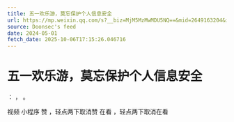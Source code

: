 ```yaml
---
title: 五一欢乐游，莫忘保护个人信息安全
url: https://mp.weixin.qq.com/s?__biz=MjM5MzMwMDU5NQ==&mid=2649163204&idx=2&sn=618255dd53d4e31e56950f57773a133f
source: Doonsec's feed
date: 2024-05-01
fetch_date: 2025-10-06T17:15:26.046716
---
```


# 五一欢乐游，莫忘保护个人信息安全

：
，
。

视频
小程序
赞
，轻点两下取消赞
在看
，轻点两下取消在看